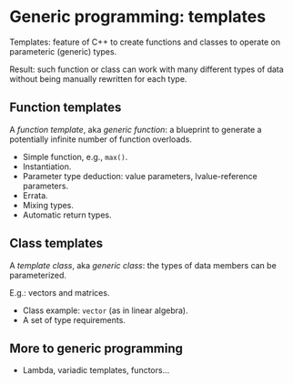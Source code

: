# Generic programming: templates

Templates: feature of C++ to create functions and classes to operate on parameteric (generic) types.

Result: such function or class can work with many different types of data without being manually rewritten for each type. 

## Function templates

A *function template*, aka *generic function*: a blueprint to generate a potentially infinite number of function overloads.

* Simple function, e.g., `max()`.
* Instantiation.
* Parameter type deduction: value parameters, lvalue-reference parameters.
* Errata.
* Mixing types.
* Automatic return types.

## Class templates

A *template class*, aka *generic class*: the types of data members can be parameterized. 

E.g.: vectors and matrices. 

* Class example: `vector` (as in linear algebra).
* A set of type requirements.

## More to generic programming

* Lambda, variadic templates, functors...
